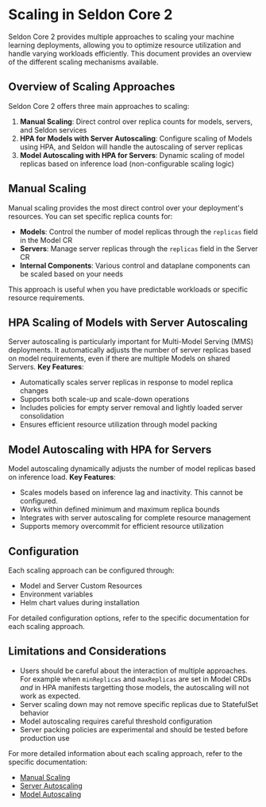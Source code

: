 # Scaling in Seldon Core 2

Seldon Core 2 provides multiple approaches to scaling your machine learning deployments, allowing you to optimize resource utilization and handle varying workloads efficiently. This document provides an overview of the different scaling mechanisms available.

## Overview of Scaling Approaches

Seldon Core 2 offers three main approaches to scaling:

1. **Manual Scaling**: Direct control over replica counts for models, servers, and Seldon services
2. **HPA for Models with Server Autoscaling**: Configure scaling of Models using HPA, and Seldon will handle the autoscaling of server replicas
3. **Model Autoscaling with HPA for Servers**: Dynamic scaling of model replicas based on inference load (non-configurable scaling logic)

## Manual Scaling

Manual scaling provides the most direct control over your deployment's resources. You can set specific replica counts for:

- **Models**: Control the number of model replicas through the `replicas` field in the Model CR
- **Servers**: Manage server replicas through the `replicas` field in the Server CR
- **Internal Components**: Various control and dataplane components can be scaled based on your needs

This approach is useful when you have predictable workloads or specific resource requirements.

## HPA Scaling of Models with Server Autoscaling

Server autoscaling is particularly important for Multi-Model Serving (MMS) deployments. It automatically adjusts the number of server replicas based on model requirements, even if there are multiple Models on shared Servers. **Key Features**:
- Automatically scales server replicas in response to model replica changes
- Supports both scale-up and scale-down operations
- Includes policies for empty server removal and lightly loaded server consolidation
- Ensures efficient resource utilization through model packing

## Model Autoscaling with HPA for Servers

Model autoscaling dynamically adjusts the number of model replicas based on inference load. **Key Features**:
- Scales models based on inference lag and inactivity. This cannot be configured.
- Works within defined minimum and maximum replica bounds
- Integrates with server autoscaling for complete resource management
- Supports memory overcommit for efficient resource utilization

## Configuration

Each scaling approach can be configured through:
- Model and Server Custom Resources
- Environment variables
- Helm chart values during installation

For detailed configuration options, refer to the specific documentation for each scaling approach.

## Limitations and Considerations

- Users should be careful about the interaction of multiple approaches. For example when `minReplicas` and `maxReplicas` are set in Model CRDs *and* in HPA manifests targetting those models, the autoscaling will not work as expected.
- Server scaling down may not remove specific replicas due to StatefulSet behavior
- Model autoscaling requires careful threshold configuration
- Server packing policies are experimental and should be tested before production use

For more detailed information about each scaling approach, refer to the specific documentation:
- [Manual Scaling](./manual-scaling.md)
- [Server Autoscaling](./server-autoscaling.md)
- [Model Autoscaling](./autoscaling.md)
